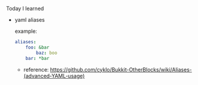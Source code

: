 Today I learned

- yaml aliases

    example:
    ``` yaml
    aliases:
        foo: &bar
            baz: boo
        bar: *bar

    ```
    - reference: https://github.com/cyklo/Bukkit-OtherBlocks/wiki/Aliases-(advanced-YAML-usage)

